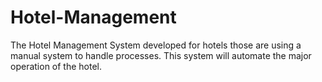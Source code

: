 # Hotel-Management
The Hotel Management System developed for hotels those are using a manual system to handle processes. This system will automate the major operation of the hotel.
